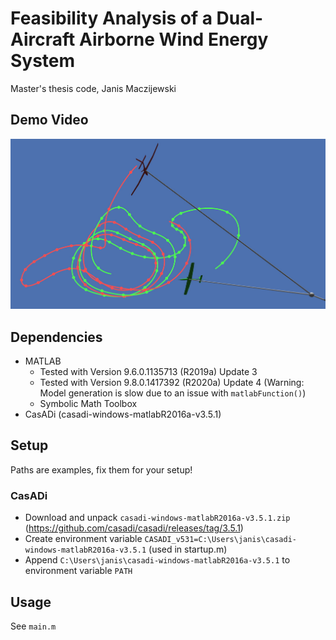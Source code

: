 # Feasibility Analysis of a Dual-Aircraft Airborne Wind Energy System

Master's thesis code, Janis Maczijewski

## Demo Video

[![Front Img](dual_kite_trajectories.jpg)](https://www.youtube.com/watch?v=qWmGCA3ARGY)

## Dependencies

* MATLAB 
    * Tested with Version 9.6.0.1135713 (R2019a) Update 3
    * Tested with Version 9.8.0.1417392 (R2020a) Update 4 (Warning: Model generation is slow due to an issue with `matlabFunction()`)
    * Symbolic Math Toolbox
* CasADi (casadi-windows-matlabR2016a-v3.5.1)

## Setup

Paths are examples, fix them for your setup!

### CasADi

* Download and unpack `casadi-windows-matlabR2016a-v3.5.1.zip` (https://github.com/casadi/casadi/releases/tag/3.5.1)
* Create environment variable `CASADI_v531=C:\Users\janis\casadi-windows-matlabR2016a-v3.5.1` (used in startup.m)
* Append `C:\Users\janis\casadi-windows-matlabR2016a-v3.5.1` to environment variable `PATH`

## Usage

See `main.m`